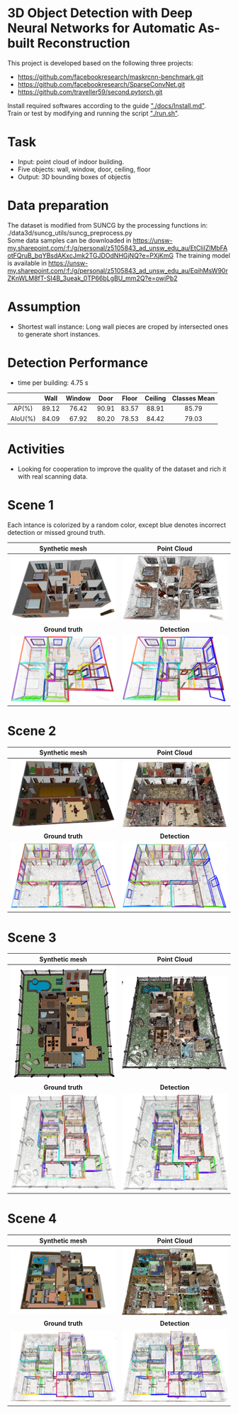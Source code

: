# 3D Object Detection with Deep Neural Networks for Automatic As-built Reconstruction
This project is developed based on the following three projects:
- https://github.com/facebookresearch/maskrcnn-benchmark.git
- https://github.com/facebookresearch/SparseConvNet.git
- https://github.com/traveller59/second.pytorch.git

Install required softwares according to the guide ["./docs/Install.md"](./docs/Install.md).  
Train or test by modifying and running the script ["./run.sh"](./run.sh).

# Task
* Input: point cloud of indoor building. 
* Five objects: wall, window, door, ceiling, floor
* Output: 3D bounding boxes of objectis

# Data preparation
The dataset is modified from SUNCG by the processing functions in: ./data3d/suncg_utils/suncg_preprocess.py  
Some data samples can be downloaded in https://unsw-my.sharepoint.com/:f:/g/personal/z5105843_ad_unsw_edu_au/EtCliIZlMbFAotFQruB_bqYBsdAKxcJmk2TGJDOdNHGjNQ?e=PXjKmG
The training model is available in https://unsw-my.sharepoint.com/:f:/g/personal/z5105843_ad_unsw_edu_au/EqihMsW90rZKnWLM8fT-SI4B_3ueak_0TP66bLgBU_mm2Q?e=owjPb2

# Assumption
* Shortest wall instance: Long wall pieces are croped by intersected ones to generate short instances.

# Detection Performance
* time per building: 4.75 s

| | Wall | Window | Door | Floor| Ceiling | Classes Mean |
| :-------------: | :-------------: | :-------------: | :-------------: | :-------------: | :-------------: | :-------------: |
| AP(%)   | 89.12|	76.42|	90.91|	83.57|	88.91|	85.79 |
| AIoU(%) | 84.09|	67.92|	80.20|	78.53|	84.42|	79.03|


# Activities
* Looking for cooperation to improve the quality of the dataset and rich it with real scanning data.

# Scene 1
Each intance is colorized by a random color, except blue denotes incorrect detection or missed ground truth.

|Synthetic mesh  | Point Cloud   |
| :-------------: | :-------------: |
| ![Mesh1](./docs/detect_res/1/mesh1.png)  | ![Pcl1](./docs/detect_res/1/pcl1.png) |
| **Ground truth** | **Detection** |
| ![Gt1](./docs/detect_res/1/gt1.png) | ![Det1](./docs/detect_res/1/det1.png) | 

# Scene 2
  
|Synthetic mesh  | Point Cloud   |
| :-------------: | :-------------: |
| ![Mesh2](./docs/detect_res/2/mesh2.png)  | ![Pcl2](./docs/detect_res/2/pcl2.png)  |
| **Ground truth** | **Detection** |
|![Gt2](./docs/detect_res/2/gt2.png) | ![Det2](./docs/detect_res/2/det2.png)   |

# Scene 3
  
|Synthetic mesh  | Point Cloud   |
| :-------------: | :-------------: |
|  ![Mesh3](./docs/detect_res/3/mesh3.png)   |![Pcl3](./docs/detect_res/3/pcl3.png) |
| **Ground truth** | **Detection** |
| ![Gt3](./docs/detect_res/3/gt3.png)  | ![Det3](./docs/detect_res/3/det3.png) |

# Scene 4
  
|Synthetic mesh  | Point Cloud   |
| :-------------: | :-------------: |
|  ![Mesh4](./docs/detect_res/4/mesh4.png)  | ![Pcl4](./docs/detect_res/4/pcl4.png) |
| **Ground truth** | **Detection** |
|![Gt4](./docs/detect_res/4/gt4.png)  | ![Det4](./docs/detect_res/4/det4.png)  |

